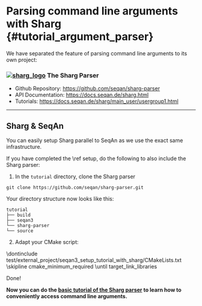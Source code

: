 # Parsing command line arguments with Sharg {#tutorial_argument_parser}

We have separated the feature of parsing command line arguments to its own project:

### [![sharg_logo][sharg_logo_link]][sharg_link] The Sharg Parser

* Github Repository: https://github.com/seqan/sharg-parser
* API Documentation: https://docs.seqan.de/sharg.html
* Tutorials: https://docs.seqan.de/sharg/main_user/usergroup1.html

<!-- Use the Sharg logo from permalink. -->
[sharg_logo_link]: https://raw.githubusercontent.com/seqan/sharg-parser/1.0.0/test/documentation/sharg_logo.svg "Open Github"
<!-- Link the logo to the documentation website. -->
[sharg_link]: https://github.com/seqan/sharg-parser

---

## Sharg & SeqAn

You can easily setup Sharg parallel to SeqAn as we use the exact same infrastructure.

If you have completed the \ref setup, do the following to also include the Sharg parser:

1. In the `tutorial` directory, clone the Sharg parser
  ```
  git clone https://github.com/seqan/sharg-parser.git
  ```
  Your directory structure now looks like this:
  ```
  tutorial
  ├── build
  ├── seqan3
  └── sharg-parser
  └── source
  ```

2. Adapt your CMake script:

<!-- Parsing the snippet like this to avoid verbatim includes of the snippet identifiers if we used nested snippets. -->
<!-- Snippet start -->
\dontinclude test/external_project/seqan3_setup_tutorial_with_sharg/CMakeLists.txt
\skipline cmake_minimum_required
\until target_link_libraries
<!-- Snippet end -->

Done!

**Now you can do the [basic tutorial of the Sharg parser](https://docs.seqan.de/sharg/main_user/tutorial_parser.html)
to learn how to conveniently access command line arguments.**


